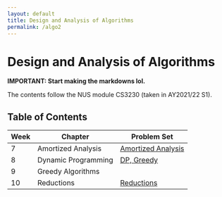 ```yaml
---
layout: default
title: Design and Analysis of Algorithms
permalink: /algo2
---
```


# Design and Analysis of Algorithms

**IMPORTANT: Start making the markdowns lol.**

The contents follow the NUS module CS3230 (taken in AY2021/22 S1).

## Table of Contents

| Week | Chapter             | Problem Set                                        |
| ---- | ------------------- | -------------------------------------------------- |
| 7    | Amortized Analysis  | [Amortized Analysis](/notes-blog/algo2/amort_prob) |
| 8    | Dynamic Programming | [DP, Greedy](/notes-blog/algo2/dp_greedy_prob)     |
| 9    | Greedy Algorithms   |                                                    |
| 10   | Reductions          | [Reductions](/notes-blog/algo2/reductions)         |

